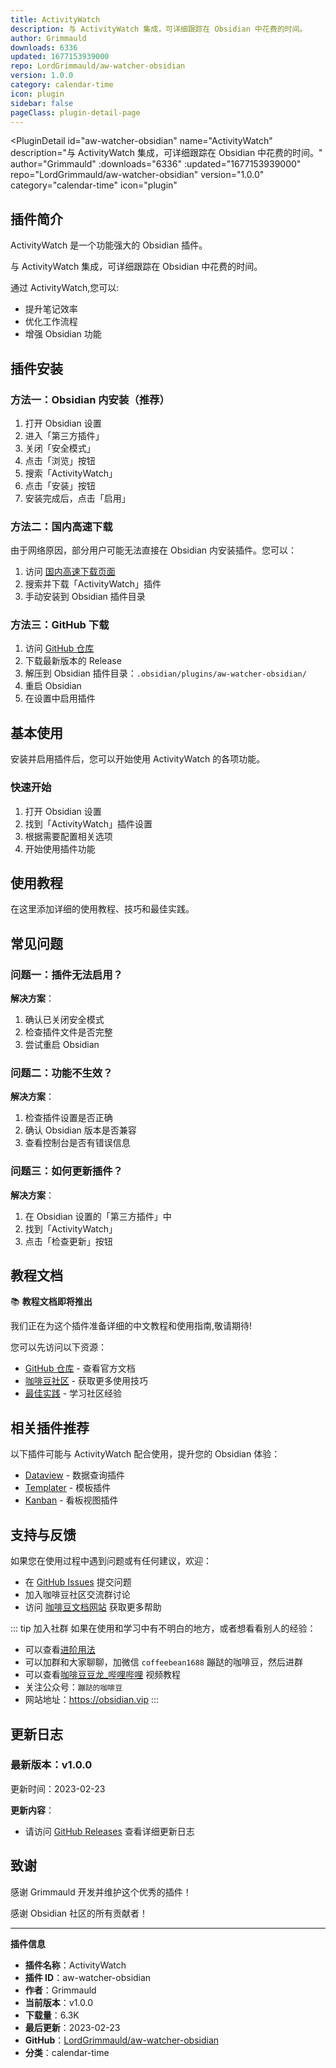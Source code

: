 ```yaml
---
title: ActivityWatch
description: 与 ActivityWatch 集成，可详细跟踪在 Obsidian 中花费的时间。
author: Grimmauld
downloads: 6336
updated: 1677153939000
repo: LordGrimmauld/aw-watcher-obsidian
version: 1.0.0
category: calendar-time
icon: plugin
sidebar: false
pageClass: plugin-detail-page
---
```


<PluginDetail
  id="aw-watcher-obsidian"
  name="ActivityWatch"
  description="与 ActivityWatch 集成，可详细跟踪在 Obsidian 中花费的时间。"
  author="Grimmauld"
  :downloads="6336"
  :updated="1677153939000"
  repo="LordGrimmauld/aw-watcher-obsidian"
  version="1.0.0"
  category="calendar-time"
  icon="plugin"
>

<!-- AUTO_GENERATED_START -->
## 插件简介

ActivityWatch 是一个功能强大的 Obsidian 插件。

与 ActivityWatch 集成，可详细跟踪在 Obsidian 中花费的时间。

通过 ActivityWatch,您可以:

- 提升笔记效率
- 优化工作流程
- 增强 Obsidian 功能

<!-- AUTO_GENERATED_END -->

<!-- AUTO_GENERATED_START -->
## 插件安装

### 方法一：Obsidian 内安装（推荐）

1. 打开 Obsidian 设置
2. 进入「第三方插件」
3. 关闭「安全模式」
4. 点击「浏览」按钮
5. 搜索「ActivityWatch」
6. 点击「安装」按钮
7. 安装完成后，点击「启用」

### 方法二：国内高速下载

由于网络原因，部分用户可能无法直接在 Obsidian 内安装插件。您可以：

1. 访问 [国内高速下载页面](/zh/documentation/obsidian-plugins-download.html)
2. 搜索并下载「ActivityWatch」插件
3. 手动安装到 Obsidian 插件目录

### 方法三：GitHub 下载

1. 访问 [GitHub 仓库](https://github.com/LordGrimmauld/aw-watcher-obsidian)
2. 下载最新版本的 Release
3. 解压到 Obsidian 插件目录：`.obsidian/plugins/aw-watcher-obsidian/`
4. 重启 Obsidian
5. 在设置中启用插件

## 基本使用

安装并启用插件后，您可以开始使用 ActivityWatch 的各项功能。

### 快速开始

1. 打开 Obsidian 设置
2. 找到「ActivityWatch」插件设置
3. 根据需要配置相关选项
4. 开始使用插件功能

<!-- AUTO_GENERATED_END -->

<!-- CUSTOM_CONTENT_START:tutorial -->
## 使用教程

在这里添加详细的使用教程、技巧和最佳实践。

<!-- CUSTOM_CONTENT_END:tutorial -->

<!-- SHARED_CONTENT_START -->
## 常见问题

### 问题一：插件无法启用？

**解决方案**：
1. 确认已关闭安全模式
2. 检查插件文件是否完整
3. 尝试重启 Obsidian

### 问题二：功能不生效？

**解决方案**：
1. 检查插件设置是否正确
2. 确认 Obsidian 版本是否兼容
3. 查看控制台是否有错误信息

### 问题三：如何更新插件？

**解决方案**：
1. 在 Obsidian 设置的「第三方插件」中
2. 找到「ActivityWatch」
3. 点击「检查更新」按钮

## 教程文档

📚 **教程文档即将推出**

我们正在为这个插件准备详细的中文教程和使用指南,敬请期待!

您可以先访问以下资源：
- [GitHub 仓库](https://github.com/LordGrimmauld/aw-watcher-obsidian) - 查看官方文档
- [咖啡豆社区](/zh/bases/) - 获取更多使用技巧
- [最佳实践](/zh/best-practices/) - 学习社区经验

## 相关插件推荐

以下插件可能与 ActivityWatch 配合使用，提升您的 Obsidian 体验：

- [Dataview](/zh/plugins/dataview.html) - 数据查询插件
- [Templater](/zh/plugins/templater-obsidian.html) - 模板插件
- [Kanban](/zh/plugins/obsidian-kanban.html) - 看板视图插件

## 支持与反馈

如果您在使用过程中遇到问题或有任何建议，欢迎：

- 在 [GitHub Issues](https://github.com/LordGrimmauld/aw-watcher-obsidian/issues) 提交问题
- 加入咖啡豆社区交流群讨论
- 访问 [咖啡豆文档网站](https://obsidian.vip) 获取更多帮助

::: tip 加入社群
如果在使用和学习中有不明白的地方，或者想看看别人的经验：
- 可以查看[进阶用法](/zh/advanced)
- 可以加群和大家聊聊，加微信 `coffeebean1688` 蹦跶的咖啡豆，然后进群
- 可以查看[咖啡豆豆龙_哔哩哔哩](https://space.bilibili.com/618777356) 视频教程
- 关注公众号：`蹦跶的咖啡豆`
- 网站地址：https://obsidian.vip
:::
<!-- SHARED_CONTENT_END -->

<!-- AUTO_GENERATED_START -->
## 更新日志

### 最新版本：v1.0.0

更新时间：2023-02-23

**更新内容**：
- 请访问 [GitHub Releases](https://github.com/LordGrimmauld/aw-watcher-obsidian/releases) 查看详细更新日志

## 致谢

感谢 Grimmauld 开发并维护这个优秀的插件！

感谢 Obsidian 社区的所有贡献者！

---

**插件信息**
- **插件名称**：ActivityWatch
- **插件 ID**：aw-watcher-obsidian
- **作者**：Grimmauld
- **当前版本**：v1.0.0
- **下载量**：6.3K
- **最后更新**：2023-02-23
- **GitHub**：[LordGrimmauld/aw-watcher-obsidian](https://github.com/LordGrimmauld/aw-watcher-obsidian)
- **分类**：calendar-time
<!-- AUTO_GENERATED_END -->

</PluginDetail>

